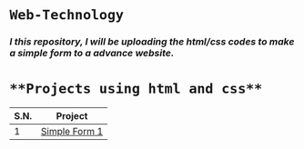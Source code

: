 # `Web-Technology`

### _I this repository, I will be uploading the html/css codes to make a simple form to a advance website._

# `**Projects using html and css**`

S.N. | Project
-----|----------
  1  | [Simple Form 1](https://github.com/Sudippdn/Web-Technology/blob/main/Form/index.html)
